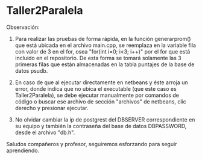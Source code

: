 # Taller2Paralela

Observación:
1) Para realizar las pruebas de forma rápida, en la función generarprom() que está ubicada en el archivo main.cpp, se reemplaza en la variable fila con valor de 3 en el for, osea "for(int i=0; i<3; i++)" por el for que está incluido en el repositorio. De esta forma se tomará solamente las 3 primeras filas que están almacenadas en la tabla puntajes de la base de datos psudb.

2) En caso de que al ejecutar directamente en netbeans y éste arroja un error, donde indica que no ubica el executable (que este caso es Taller2Paralela), se debe ejecutar manualmente por comandos de código o buscar ese archivo de sección "archivos" de netbeans, clic derecho y presionar ejecutar.

3) No olvidar cambiar la ip de postgrest del DBSERVER correspondiente en su equipo y también la contraseña del base de datos DBPASSWORD, desde el archivo "db.h".

Saludos compañeros y profesor, seguiremos esforzando para seguir aprendiendo.
